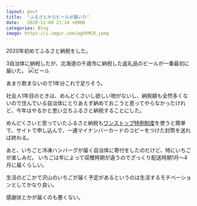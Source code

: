 ```yaml
---
layout: post
title:  "ふるさとからビールが届いた"
date:   2020-12-09 21:34 +0900
categories: Blog
image: https://i.imgur.com/aghhMCR.jpeg
---
```

2020年初めてふるさと納税をした。

3自治体に納税したが、北海道の千歳市に納税した返礼品のビールが一番最初に届いた。
![ビール](https://i.imgur.com/aghhMCR.jpeg "ビール24本")


あまり飲まないので1年分これで足りそう。


社会人1年目のときは、めんどくさいし欲しい物がないし、納税額も全然多くないので住んでいる自治体にとりあえず納めておこうと思ってやらなかったけれど、今年はやるかと思い立ちふるさと納税することにした。


めんどくさいと思っていたふるさと納税も[ワンストップ特例制度](https://www.soumu.go.jp/main_sosiki/jichi_zeisei/czaisei/czaisei_seido/furusato/mechanism/procedure.html)を使うと簡単で、サイトで申し込んで、一通マイナンバーカードのコピーをつけた封筒を送れば終わる。



あと、いちごと冷凍ハンバーグが届く自治体に寄付をしたのだけど、特にいちごが楽しみだ。
いちごは年によって収穫時期が違うのでざっくり配送時期1月〜4月に届くらしい。


生活のどこかで沢山のいちごが届く予定があるというのは生活するモチベーションとしてかなり良い。



感謝状とかが届くのも悪くない。